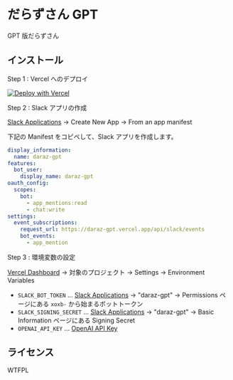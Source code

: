 # だらずさん GPT

GPT 版だらずさん

## インストール

Step 1
: Vercel へのデプロイ

[![Deploy with Vercel](https://vercel.com/button)](https://vercel.com/new/clone?repository-url=https%3A%2F%2Fgithub.com%2Fkou029w%2Fdaraz-gpt)

Step 2
: Slack アプリの作成

[Slack Applications](https://api.slack.com/apps) → Create New App → From an app manifest

下記の Manifest をコピペして、Slack アプリを作成します。

```yaml
display_information:
  name: daraz-gpt
features:
  bot_user:
    display_name: daraz-gpt
oauth_config:
  scopes:
    bot:
      - app_mentions:read
      - chat:write
settings:
  event_subscriptions:
    request_url: https://daraz-gpt.vercel.app/api/slack/events
    bot_events:
      - app_mention
```

Step 3
: 環境変数の設定

[Vercel Dashboard](https://vercel.com/dashboard) → 対象のプロジェクト → Settings → Environment Variables

- `SLACK_BOT_TOKEN` ... [Slack Applications](https://api.slack.com/apps) → "daraz-gpt" → Permissions ページにある `xoxb-` から始まるボットトークン
- `SLACK_SIGNING_SECRET` ... [Slack Applications](https://api.slack.com/apps) → "daraz-gpt" → Basic Information ページにある Signing Secret
- `OPENAI_API_KEY` … [OpenAI API Key](https://beta.openai.com/account/api-keys)

## ライセンス

WTFPL
